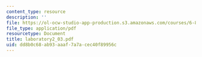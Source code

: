```yaml
---
content_type: resource
description: ''
file: https://ol-ocw-studio-app-production.s3.amazonaws.com/courses/6-863j-natural-language-and-the-computer-representation-of-knowledge-spring-2003/dd8b0c68ab93aaaf7a7acec40f89956c_laboratory2_03.pdf
file_type: application/pdf
resourcetype: Document
title: laboratory2_03.pdf
uid: dd8b0c68-ab93-aaaf-7a7a-cec40f89956c
---
```

